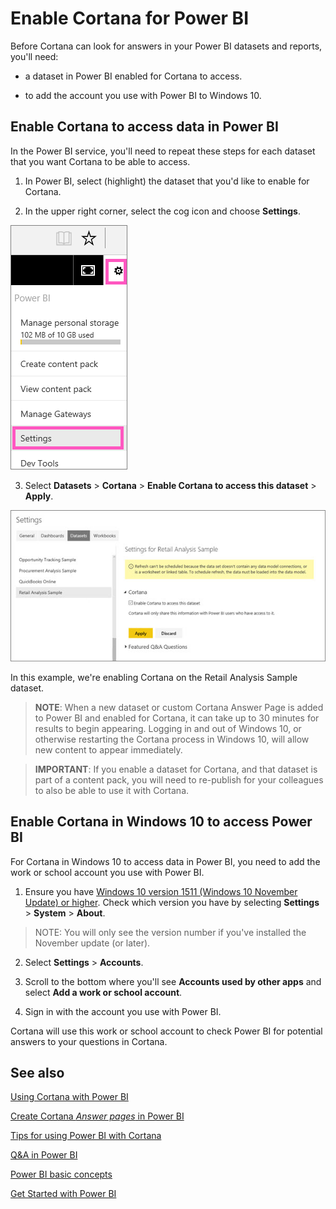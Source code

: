 ﻿<properties
   pageTitle="Enable Cortana for Power BI"
   description="Use Cortana with Power BI to get answers from your data. Activate Cortana for each Power BI dataset and then enable Cortana to access your datasets from mobile devices."
   services="powerbi"
   documentationCenter=""
   authors="mihart"  
   manager="mblythe"
   editor=""/>

<tags
   ms.service="powerbi"
   ms.devlang="NA"
   ms.topic="article"
   ms.tgt_pltfrm="NA"
   ms.workload="powerbi"
   ms.date="12/01/2015"
   ms.author="mihart"/>


# Enable Cortana for Power BI

Before Cortana can look for answers in your Power BI datasets and reports, you'll need:

  - a dataset in Power BI enabled for Cortana to access.

  - to add the account you use with Power BI to Windows 10.

## Enable Cortana to access data in Power BI
In the Power BI service, you'll need to repeat these steps for each dataset that you want Cortana to be able to access.

1. In Power BI, select (highlight) the dataset that you'd like to enable for Cortana.

2. In the upper right corner, select the cog icon and choose **Settings**.

  ![](media/powerbi-service-cortana-enable/PBI_cortana_settings.png)

3. Select **Datasets** > **Cortana** > **Enable Cortana to access this dataset** > **Apply**.

  ![](media/powerbi-service-cortana-enable/PBI_cortana-enable.jpg)

  In this example, we're enabling Cortana on the Retail Analysis Sample dataset.

  >**NOTE**: When a new dataset or custom Cortana Answer Page is added to Power BI and enabled for Cortana, it can take up to 30 minutes for results to begin appearing.  Logging in and out of Windows 10, or otherwise restarting the Cortana process in Windows 10, will allow new content to appear immediately.

  >**IMPORTANT**: If you enable a dataset for Cortana, and that dataset is part of a content pack, you will need to re-publish for your colleagues to also be able to use it with Cortana.


## Enable Cortana in Windows 10 to access Power BI
For Cortana in Windows 10 to access data in Power BI, you need to add the work or school account you use with Power BI.

1. Ensure you have [Windows 10 version 1511 (Windows 10 November Update) or higher](http://blogs.windows.com/windowsexperience/2015/11/12/first-major-update-for-windows-10-available-today/).  Check which version you have by selecting **Settings** > **System** > **About**.
>NOTE: You will only see the version number if you've installed the November update (or later).

2. Select **Settings** > **Accounts**.

3. Scroll to the bottom where you'll see **Accounts used by other apps** and select **Add a work or school account**.

4. Sign in with the account you use with Power BI.

Cortana will use this work or school account to check Power BI for potential answers to your questions in Cortana.


## See also
[Using Cortana with Power BI](powerbi-service-cortana-intro.md)

[Create Cortana *Answer pages* in Power BI](powerbi-service-cortana-desktop-entity-cards.md)

[Tips for using Power BI with Cortana](powerbi-service-Cortana-intro.md)

[Q&A in Power BI](powerbi-service-q-and-a.md)

[Power BI basic concepts](powerbi-service-basic-concepts.md)

[Get Started with Power BI](powerbi-service-get-started.md)
